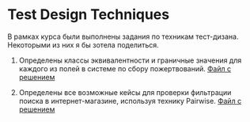 # Test Design Techniques
В рамках курса были выполнены задания по техникам тест-дизана. Некоторыми из них я бы зотела поделиться.
1. Определены классы эквивалентности и граничные значения для каждого из полей в системе по сбору пожертвований. [Файл с решением](Test_Design_Techniques/1_Boundary_Values.pdf)

2. Определены все возможные кейсы для проверки фильтрации поиска в интернет-магазине, используя технику Pairwise. [Файл с решением](Test_Design_Techniques/2_Pairwise.pdf)

